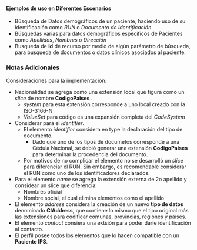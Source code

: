 #### Ejemplos de uso en Diferentes Escenarios

 * Búsqueda de Datos demográficos de un paciente, haciendo uso de su identificación como *RUN* o *Documento de Identificación* 
 * Búsquedas varias para datos demográficos específicos de Pacientes como *Apellidos*, *Nombres* o *Dirección*
 * Busqueda de **Id** de recurso por medio de algún parámetro de búsqueda, para busqueda de documentos o datos clínicos asociados al paciente.

### Notas Adicionales

Consideraciones para la implementación:

* Nacionalidad se agrega como una extensión local que figura como un *slice* de nombre **CodigoPaises** .
  * *system* para esta extensión corresponde a uno local creado con la ISO-3166-N
  * *ValueSet* para código es una expansión completa del *CodeSystem*
* Considerar para el *identifier*.
  * El elemento *identifier* considera en type la declaración del tipo de documento.
    * Dado que uno de los tipos de documetos corresponde a una Cédula Nacional, se debió generar una extensión **CodigoPaises** para determinar la procedencia del documento.
  * Por motivos de no complicar el elemento no se desarrolló un *slice* para diferenciar el RUN. Sin embargo, es recomendable considerar el RUN como uno de los identificadores declarados.
* Para el elemento *name* se agrega la extensión externa de 2o apellido y considear un slice que diferencia:
  * Nombres oficial
  * Nombre social, el cual elimina elementos como el apellido
* El elemento *address* considera la creación de un nuevo **tipo de datos** denominado **ClAddress**, que contiene lo mismo que el tipo original más las extensiones para codificar comunas, provincias, regiones y países.
* El elemento *contact* consiera una extsión para poder darle identificación al contacto.
* El perfil posee todos los elementos que lo hacen compatible con un **Paciente IPS**.